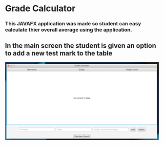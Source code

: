 # Grade Calculator
### This JAVAFX application was made so student can easy calculate thier overall average using the application.

## In the main screen the student is given an option to add a new test mark to the table
![](images/start.png)


